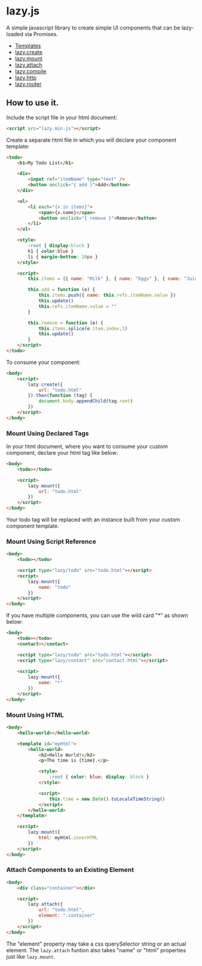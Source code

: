 # lazy.js

A simple javascript library to create simple UI components that can be lazy-loaded via Promises.

* [Templates](https://github.com/progelio/lazy.js/blob/master/docs/templates.md)
* [lazy.create](https://github.com/progelio/lazy.js/blob/master/docs/create.md)
* [lazy.mount](https://github.com/progelio/lazy.js/blob/master/docs/mount.md)
* [lazy.attach](https://github.com/progelio/lazy.js/blob/master/docs/attach.md)
* [lazy.compile](https://github.com/progelio/lazy.js/blob/master/docs/compile.md)
* [lazy.http](https://github.com/progelio/lazy.js/blob/master/docs/http.md)
* [lazy.router]()


## How to use it.

Include the script file in your html document:

```html
<script src="lazy.min.js"></script>
```

Create a separate html file in which you will declare your component template:

```html
<todo>
    <h1>My Todo List</h1>

    <div>
        <input ref="itemName" type="text" />
        <button onclick="{ add }">Add</button>
    </div>

    <ul>
        <li each="{x in items}">
            <span>{x.name}</span>
            <button onclick="{ remove }">Remove</button>
        </li>
    </ul>

    <style>
        :root { display:block }
        h1 { color:blue }
        li { margin-bottom: 10px }
    </style>

    <script>
        this.items = [{ name: "Milk" }, { name: "Eggs" }, { name: "Juice" }]

        this.add = function (e) {
            this.items.push({ name: this.refs.itemName.value })
            this.update()
            this.refs.itemName.value = ""
        }

        this.remove = function (e) {
            this.items.splice(e.item.index,1)
            this.update()
        }
    </script>
</todo>
```

To consume your component:

```html
<body>
    <script>
        lazy.create({
            url: "todo.html"
        }).then(function (tag) {
            document.body.appendChild(tag.root)
        })
    </script>
</body>
```

### Mount Using Declared Tags

In your html document, where you want to consume your custom component, declare your html tag like below:

```html
<body>
    <todo></todo>

    <script>
        lazy.mount({
            url: "todo.html"
        })
    </script>
</body>
```

Your todo tag will be replaced with an instance built from your custom component template.

### Mount Using Script Reference

```html
<body>
    <todo></todo>

    <script type="lazy/todo" src="todo.html"></script>
    <script>
        lazy.mount({
            name: "todo"
        })
    </script>
</body>
```

If you have multiple components, you can use the wild card "*" as shown below:

```html
<body>
    <todo></todo>
    <contact></contact>

    <script type="lazy/todo" src="todo.html"></script>
    <script type="lazy/contact" src="contact.html"></script>
    
    <script>
        lazy.mount({
            name: "*"
        })
    </script>
</body>
```

### Mount Using HTML

```html
<body>
    <hello-world></hello-world>

    <template id="myHtml">
        <hello-world>
            <h2>Hello World!</h2>
            <p>The time is {time}.</p>

            <style>
                :root { color: blue; display: block }
            </style>

            <script>
                this.time = new Date().toLocaleTimeString()
            </script>
        </hello-world>
    </template>

    <script>
        lazy.mount({
            html: myHtml.innerHTML
        })
    </script>
</body>
```

### Attach Components to an Existing Element

```html
<body>
    <div class="container"></div>

    <script>
        lazy.attach({
            url: "todo.html",
            element: ".container"
        })
    </script>
</body>
```

The "element" property may take a css querySelector string or an actual element. 
The `lazy.attach` funtion also takes "name" or "html" properties just like `lazy.mount`. 
